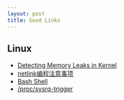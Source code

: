 ```yaml
---
layout: post
title: Good Links
---
```


## Linux
 - [Detecting Memory Leaks in Kernel][memory leaks]
 - [netlink编程注意事项][netlink]
 - [Bash Shell][bash]
 - [/proc/sysrq-trigger][sysrq-trigger]




[memory leaks]:http://blog.csdn.net/stevenliyong/article/details/6220776
[netlink]:http://blog.csdn.net/sealyao/article/details/4628141
[bash]:http://blog.chinaunix.net/uid-21782158-id-20019.html
[sysrq-trigger]:http://blog.sina.com.cn/s/blog_807992170100tulx.html
